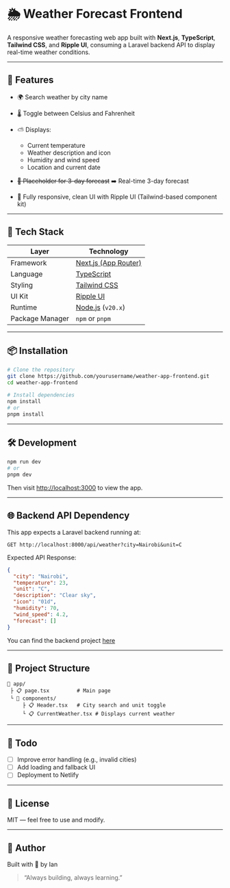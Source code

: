 # 🌦️ Weather Forecast Frontend

A responsive weather forecasting web app built with **Next.js**, **TypeScript**, **Tailwind CSS**, and **Ripple UI**, consuming a Laravel backend API to display real-time weather conditions.

---

## 🚀 Features

- 🌍 Search weather by city name
- 🌡️ Toggle between Celsius and Fahrenheit
- ⛅ Displays:
  - Current temperature
  - Weather description and icon
  - Humidity and wind speed
  - Location and current date
- ~~🔮 Placeholder for 3-day forecast~~ ➡️ Real-time 3-day forecast

- 💅 Fully responsive, clean UI with Ripple UI (Tailwind-based component kit)

---

## 🧱 Tech Stack

| Layer           | Technology                                    |
| --------------- | --------------------------------------------- |
| Framework       | [Next.js (App Router)](https://nextjs.org/)   |
| Language        | [TypeScript](https://www.typescriptlang.org/) |
| Styling         | [Tailwind CSS](https://tailwindcss.com/)      |
| UI Kit          | [Ripple UI](https://ripple-ui.com/)           |
| Runtime         | [Node.js](https://nodejs.org/) (`v20.x`)      |
| Package Manager | `npm` or `pnpm`                               |

---

## 📦 Installation

```bash
# Clone the repository
git clone https://github.com/yourusername/weather-app-frontend.git
cd weather-app-frontend

# Install dependencies
npm install
# or
pnpm install
```

---

## 🛠️ Development

```bash
npm run dev
# or
pnpm dev
```

Then visit [http://localhost:3000](http://localhost:3000) to view the app.

---

## 🌐 Backend API Dependency

This app expects a Laravel backend running at:

```
GET http://localhost:8000/api/weather?city=Nairobi&unit=C
```

Expected API Response:

```json
{
  "city": "Nairobi",
  "temperature": 23,
  "unit": "C",
  "description": "Clear sky",
  "icon": "01d",
  "humidity": 70,
  "wind_speed": 4.2,
  "forecast": []
}
```

You can find the backend project [here](https://github.com/kabakadev/weather-backend)

---

## 📁 Project Structure

```
📆 app/
 ├ 📋 page.tsx         # Main page
 └ 📂 components/
     ├ 📋 Header.tsx   # City search and unit toggle
     └ 📋 CurrentWeather.tsx # Displays current weather
```

---

## 📌 Todo

- [ ] Improve error handling (e.g., invalid cities)
- [ ] Add loading and fallback UI
- [ ] Deployment to Netlify

---

## 📄 License

MIT — feel free to use and modify.

---

## 💬 Author

Built with 💙 by Ian

> “Always building, always learning.”
